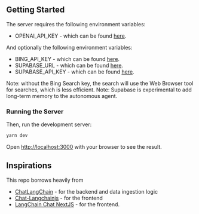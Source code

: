 ## Getting Started

The server requires the following environment variables:
- OPENAI_API_KEY - which can be found [here](https://platform.openai.com/account/api-keys).

And optionally the following environment variables:
- BING_API_KEY - which can be found [here](https://azure.microsoft.com/en-us/services/cognitive-services/bing-web-search-api/).
- SUPABASE_URL - which can be found [here](https://app.supabase.io/).
- SUPABASE_API_KEY - which can be found [here](https://app.supabase.io/).

Note: without the Bing Search key, the search will use the Web Browser tool for searches, which is less efficient.
Note: Supabase is experimental to add long-term memory to the autonomous agent.

### Running the Server

Then, run the development server:

```bash
yarn dev
```

Open [http://localhost:3000](http://localhost:3000) with your browser to see the result.

## Inspirations

This repo borrows heavily from

- [ChatLangChain](https://github.com/hwchase17/chat-langchain) - for the backend and data ingestion logic
- [Chat-Langchainjs](https://github.com/sullivan-sean/chat-langchainjs) - for the frontend
- [LangChain Chat NextJS](https://github.com/zahidkhawaja/langchain-chat-nextjs) - for the frontend.